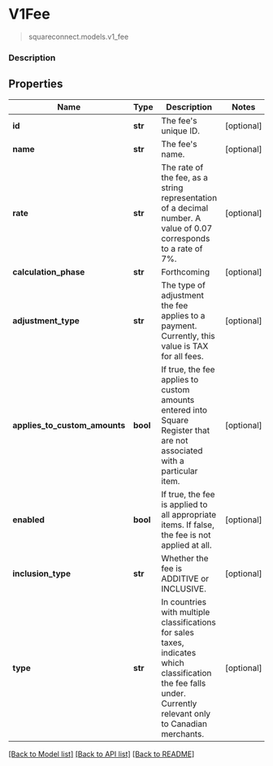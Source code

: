 # V1Fee
> squareconnect.models.v1_fee

### Description

## Properties
Name | Type | Description | Notes
------------ | ------------- | ------------- | -------------
**id** | **str** | The fee&#39;s unique ID. | [optional]
**name** | **str** | The fee&#39;s name. | [optional]
**rate** | **str** | The rate of the fee, as a string representation of a decimal number. A value of 0.07 corresponds to a rate of 7%. | [optional]
**calculation_phase** | **str** | Forthcoming | [optional]
**adjustment_type** | **str** | The type of adjustment the fee applies to a payment. Currently, this value is TAX for all fees. | [optional]
**applies_to_custom_amounts** | **bool** | If true, the fee applies to custom amounts entered into Square Register that are not associated with a particular item. | [optional]
**enabled** | **bool** | If true, the fee is applied to all appropriate items. If false, the fee is not applied at all. | [optional]
**inclusion_type** | **str** | Whether the fee is ADDITIVE or INCLUSIVE. | [optional]
**type** | **str** | In countries with multiple classifications for sales taxes, indicates which classification the fee falls under. Currently relevant only to Canadian merchants. | [optional]

[[Back to Model list]](../README.md#documentation-for-models) [[Back to API list]](../README.md#documentation-for-api-endpoints) [[Back to README]](../README.md)


